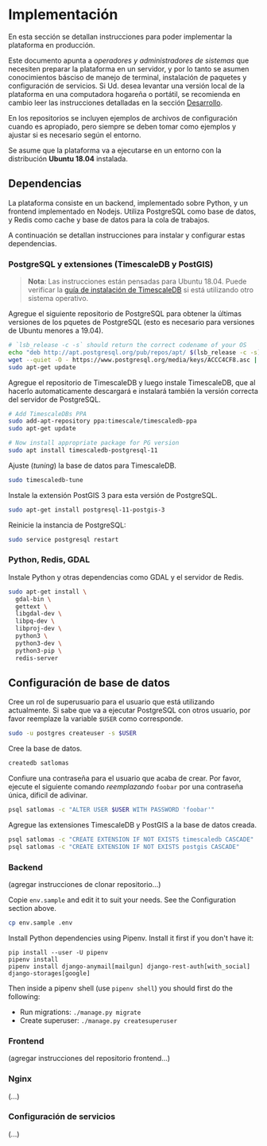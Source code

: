 # Implementación

En esta sección se detallan instrucciones para poder implementar la
plataforma en producción.  

Este documento apunta a *operadores y administradores de sistemas* que
necesiten preparar la plataforma en un servidor, y por lo tanto se asumen
conocimientos básciso de manejo de terminal, instalación de paquetes y
configuración de servicios.  Si Ud. desea levantar una versión local de la
plataforma en una computadora hogareña o portátil, se recomienda en cambio
leer las instrucciones detalladas en la sección [Desarrollo](development.md).

En los repositorios se incluyen ejemplos de archivos de configuración cuando
es apropiado, pero siempre se deben tomar como ejemplos y ajustar si es
necesario según el entorno.

Se asume que la plataforma va a ejecutarse en un entorno con la distribución
**Ubuntu 18.04** instalada.


## Dependencias

La plataforma consiste en un backend, implementado sobre Python, y un
frontend implementado en Nodejs. Utiliza PostgreSQL como base de datos, y
Redis como cache y base de datos para la cola de trabajos.

A continuación se detallan instrucciones para instalar y configurar estas
dependencias.

### PostgreSQL y extensiones (TimescaleDB y PostGIS)

> **Nota**: Las instrucciones están pensadas para Ubuntu 18.04.  Puede
> verificar la [guía de instalación de TimescaleDB](https://docs.timescale.com/latest/getting-started/installation)
> si está utilizando otro sistema operativo.

Agregue el siguiente repositorio de PostgreSQL para obtener la últimas
versiones de los pquetes de PostgreSQL (esto es necesario para versiones de
Ubuntu menores a 19.04).

```sh
# `lsb_release -c -s` should return the correct codename of your OS
echo "deb http://apt.postgresql.org/pub/repos/apt/ $(lsb_release -c -s)-pgdg main" | sudo tee /etc/apt/sources.list.d/pgdg.list
wget --quiet -O - https://www.postgresql.org/media/keys/ACCC4CF8.asc | sudo apt-key add -
sudo apt-get update
```

Agregue el repositorio de TimescaleDB y luego instale TimescaleDB, que al
hacerlo automaticamente descargará e instalará también la versión correcta
del servidor de PostgreSQL.

```sh
# Add TimescaleDBs PPA
sudo add-apt-repository ppa:timescale/timescaledb-ppa
sudo apt-get update

# Now install appropriate package for PG version
sudo apt install timescaledb-postgresql-11
```

Ajuste (*tuning*) la base de datos para TimescaleDB.

```sh
sudo timescaledb-tune
```

Instale la extensión PostGIS 3 para esta versión de PostgreSQL.

```sh
sudo apt-get install postgresql-11-postgis-3
```

Reinicie la instancia de PostgreSQL:

```sh
sudo service postgresql restart
```

### Python, Redis, GDAL

Instale Python y otras dependencias como GDAL y el servidor de Redis.

```sh
sudo apt-get install \
  gdal-bin \
  gettext \
  libgdal-dev \
  libpq-dev \
  libproj-dev \
  python3 \
  python3-dev \
  python3-pip \
  redis-server
```

## Configuración de base de datos

Cree un rol de superusuario para el usuario que está utilizando actualmente.
Si sabe que va a ejecutar PostgreSQL con otros usuario, por favor reemplaze
la variable `$USER` como corresponde.

```sh
sudo -u postgres createuser -s $USER
```

Cree la base de datos.

```sh
createdb satlomas
```

Confiure una contraseña para el usuario que acaba de crear. Por favor,
ejecute el siguiente comando *reemplazando* `foobar` por una contraseña
única, dificil de adivinar.

```sh
psql satlomas -c "ALTER USER $USER WITH PASSWORD 'foobar'"
```

Agregue las extensiones TimescaleDB y PostGIS a la base de datos creada.

```sh
psql satlomas -c "CREATE EXTENSION IF NOT EXISTS timescaledb CASCADE"
psql satlomas -c "CREATE EXTENSION IF NOT EXISTS postgis CASCADE"
```

### Backend

(agregar instrucciones de clonar repositorio...)

Copie `env.sample` and edit it to suit your needs. See the Configuration
section above.

```sh
cp env.sample .env
```

Install Python dependencies using Pipenv. Install it first if you don't have it:

```
pip install --user -U pipenv
pipenv install
pipenv install django-anymail[mailgun] django-rest-auth[with_social] django-storages[google]
```

Then inside a pipenv shell (use `pipenv shell`) you should first do the following:

* Run migrations: `./manage.py migrate`
* Create superuser: `./manage.py createsuperuser`

### Frontend

(agregar instrucciones del repositorio frontend...)

### Nginx

(...)

### Configuración de servicios

(...)